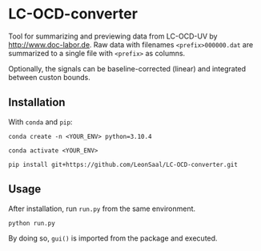 # LC-OCD-converter
Tool for summarizing and previewing data from LC-OCD-UV by <http://www.doc-labor.de>.
Raw data with filenames `<prefix>000000.dat` are summarized to a single file with `<prefix>` as columns.

Optionally, the signals can be baseline-corrected (linear) and integrated between custon bounds.

## Installation
With `conda` and `pip`:

`conda create -n <YOUR_ENV> python=3.10.4`

`conda activate <YOUR_ENV>`

`pip install git+https://github.com/LeonSaal/LC-OCD-converter.git`

## Usage
After installation, run `run.py` from the same environment.

`python run.py`

By doing so, `gui()` is imported from the package and executed.
